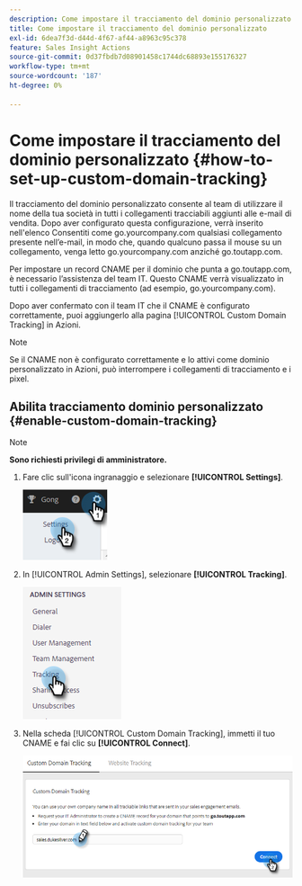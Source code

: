 ```yaml
---
description: Come impostare il tracciamento del dominio personalizzato - Documentazione di Marketo - Documentazione del prodotto
title: Come impostare il tracciamento del dominio personalizzato
exl-id: 6dea7f3d-d44d-4f67-af44-a8963c95c378
feature: Sales Insight Actions
source-git-commit: 0d37fbdb7d08901458c1744dc68893e155176327
workflow-type: tm+mt
source-wordcount: '187'
ht-degree: 0%

---
```


# Come impostare il tracciamento del dominio personalizzato {#how-to-set-up-custom-domain-tracking}

Il tracciamento del dominio personalizzato consente al team di utilizzare il nome della tua società in tutti i collegamenti tracciabili aggiunti alle e-mail di vendita. Dopo aver configurato questa configurazione, verrà inserito nell&#39;elenco Consentiti come go.yourcompany.com qualsiasi collegamento presente nell’e-mail, in modo che, quando qualcuno passa il mouse su un collegamento, venga letto go.yourcompany.com anziché go.toutapp.com.

Per impostare un record CNAME per il dominio che punta a go.toutapp.com, è necessario l’assistenza del team IT. Questo CNAME verrà visualizzato in tutti i collegamenti di tracciamento (ad esempio, go.yourcompany.com).

Dopo aver confermato con il team IT che il CNAME è configurato correttamente, puoi aggiungerlo alla pagina [!UICONTROL Custom Domain Tracking] in Azioni.

>[!NOTE]
>
>Se il CNAME non è configurato correttamente e lo attivi come dominio personalizzato in Azioni, può interrompere i collegamenti di tracciamento e i pixel.

## Abilita tracciamento dominio personalizzato {#enable-custom-domain-tracking}

>[!NOTE]
>
>**Sono richiesti privilegi di amministratore.**

1. Fare clic sull&#39;icona ingranaggio e selezionare **[!UICONTROL Settings]**.

   ![](assets/how-to-set-up-custom-domain-tracking-1.png)

1. In [!UICONTROL Admin Settings], selezionare **[!UICONTROL Tracking]**.

   ![](assets/how-to-set-up-custom-domain-tracking-2.png)

1. Nella scheda [!UICONTROL Custom Domain Tracking], immetti il tuo CNAME e fai clic su **[!UICONTROL Connect]**.

   ![](assets/how-to-set-up-custom-domain-tracking-3.png)
